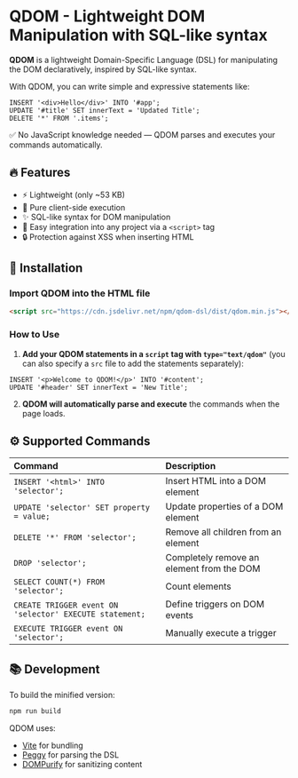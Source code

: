 # QDOM - Lightweight DOM Manipulation with SQL-like syntax

**QDOM** is a lightweight Domain-Specific Language (DSL) for manipulating the DOM declaratively, inspired by SQL-like syntax.

With QDOM, you can write simple and expressive statements like:

```qdom
INSERT '<div>Hello</div>' INTO '#app';
UPDATE '#title' SET innerText = 'Updated Title';
DELETE '*' FROM '.items';
```

✅ No JavaScript knowledge needed — QDOM parses and executes your commands automatically.

## 🔥 Features

-   ⚡ Lightweight (only ~53 KB)
-   🎯 Pure client-side execution
-   ✨ SQL-like syntax for DOM manipulation
-   🧩 Easy integration into any project via a `<script>` tag
-   🔒 Protection against XSS when inserting HTML

## 🚀 Installation

### Import QDOM into the HTML file

```html
<script src="https://cdn.jsdelivr.net/npm/qdom-dsl/dist/qdom.min.js"></script>
```

### How to Use

1. **Add your QDOM statements in a `script` tag with `type="text/qdom"`** (you can also specify a `src` file to add the statements separately):

```qdom
INSERT '<p>Welcome to QDOM!</p>' INTO '#content';
UPDATE '#header' SET innerText = 'New Title';
```

2. **QDOM will automatically parse and execute** the commands when the page loads.

## ⚙️ Supported Commands

| Command                                                 | Description                               |
| :------------------------------------------------------ | :---------------------------------------- |
| `INSERT '<html>' INTO 'selector';`                      | Insert HTML into a DOM element            |
| `UPDATE 'selector' SET property = value;`               | Update properties of a DOM element        |
| `DELETE '*' FROM 'selector';`                           | Remove all children from an element       |
| `DROP 'selector';`                                      | Completely remove an element from the DOM |
| `SELECT COUNT(*) FROM 'selector';`                      | Count elements                            |
| `CREATE TRIGGER event ON 'selector' EXECUTE statement;` | Define triggers on DOM events             |
| `EXECUTE TRIGGER event ON 'selector';`                  | Manually execute a trigger                |

## 📚 Development

To build the minified version:

```bash
npm run build
```

QDOM uses:

-   [Vite](https://vite.dev/) for bundling
-   [Peggy](https://peggyjs.org/) for parsing the DSL
-   [DOMPurify](https://github.com/cure53/DOMPurify) for sanitizing content

